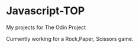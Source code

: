 # Javascript-TOP
My projects for The Odin Project

Currwntly working for a Rock,Paper, Scissors game.

